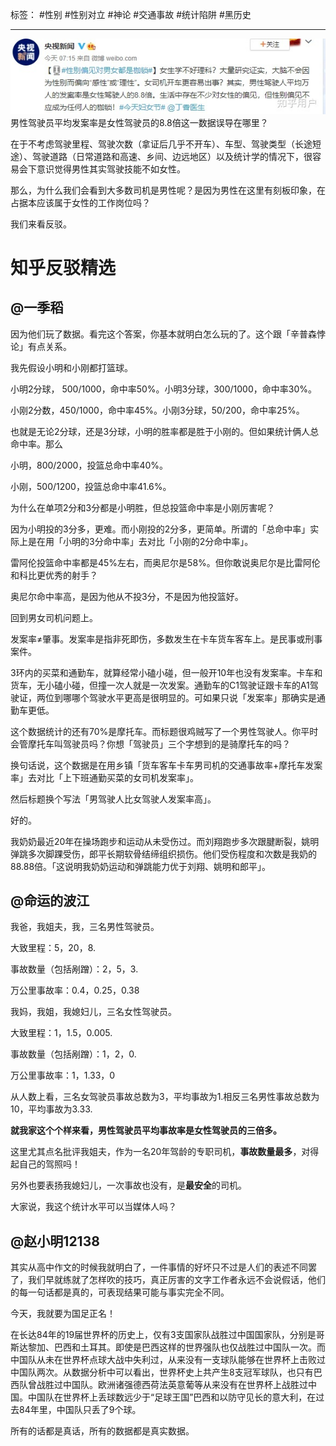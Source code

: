标签： #性别 #性别对立 #神论 #交通事故 #统计陷阱 #黑历史 
***
[![1673845921612.jpeg](https://raw.githubusercontent.com/bluntvoice/mypic/main/1673845921612.jpeg)](https://raw.githubusercontent.com/bluntvoice/mypic/main/1673845921612.jpeg)
男性驾驶员平均发案率是女性驾驶员的8.8倍这一数据误导在哪里？

在于不考虑驾驶里程、驾驶次数（拿证后几乎不开车）、车型、驾驶类型（长途短途）、驾驶道路（日常道路和高速、乡间、边远地区）以及统计学的情况下，很容易会下意识觉得男性其实驾驶技能不如女性。

那么，为什么我们会看到大多数司机是男性呢？是因为男性在这里有刻板印象，在占据本应该属于女性的工作岗位吗？

我们来看反驳。
# 知乎反驳精选
## @一季稻
因为他们玩了数据。看完这个答案，你基本就明白怎么玩的了。这个跟「辛普森悖论」有点关系。

我先假设小明和小刚都打篮球。

小明2分球， 500/1000，命中率50%。小明3分球，300/1000，命中率30%。

小刚2分数，450/1000，命中率45%。小刚3分球，50/200，命中率25%。

也就是无论2分球，还是3分球，小明的胜率都是胜于小刚的。但如果统计俩人总命中率。那么

小明，800/2000，投篮总命中率40%。

小刚，500/1200，投篮总命中率41.6%。

为什么在单项2分和3分都是小明胜，但总投篮命中率是小刚厉害呢？

因为小明投的3分多，更难。而小刚投的2分多，更简单。所谓的「总命中率」实际上是在用「小明的3分命中率」去对比「小刚的2分命中率」。

雷阿伦投篮命中率都是45%左右，而奥尼尔是58%。但你敢说奥尼尔是比雷阿伦和科比更优秀的射手？

奥尼尔命中率高，是因为他从不投3分，不是因为他投篮好。

回到男女司机问题上。

发案率≠肇事。发案率是指非死即伤，多数发生在卡车货车客车上。是民事或刑事案件。

3环内的买菜和通勤车，就算经常小磕小碰，但一般开10年也没有发案率。卡车和货车，无小磕小碰，但撞一次人就是一次发案。通勤车的C1驾驶证跟卡车的A1驾驶证，两位到哪哪个驾驶水平更高是很明显的。可如果只说「发案率」那确实是通勤车更低。

这个数据统计的还有70%是摩托车。而标题很鸡贼写了一个男性驾驶人。你平时会管摩托车叫驾驶员吗？你想「驾驶员」三个字想到的是骑摩托车的吗？

换句话说，这个数据是在用乡镇「货车客车卡车男司机的交通事故率+摩托车发案率」去对比「上下班通勤买菜的女司机发案率」。

然后标题换个写法「男驾驶人比女驾驶人发案率高」。

好的。

我奶奶最近20年在操场跑步和运动从未受伤过。而刘翔跑步多次跟腱断裂，姚明弹跳多次脚踝受伤，郎平长期软骨结缔组织损伤。他们受伤程度和次数是我奶的88.88倍。「这说明我奶奶运动和弹跳能力优于刘翔、姚明和郎平」。
## @命运的波江
我爸，我姐夫，我，三名男性驾驶员。

大致里程：5，20，8.

事故数量（包括剐蹭）：2，5，3.

万公里事故率：0.4，0.25，0.38

我妈，我姐，我媳妇儿，三名女性驾驶员。

大致里程：1，1.5，0.005.

事故数量（包括剐蹭）：1，2，0.

万公里事故率：1，1.33，0

从人数上看，三名女驾驶员事故总数为3，平均事故为1.相反三名男性事故总数为10，平均事故为3.33.

**就我家这个个样来看，男性驾驶员平均事故率是女性驾驶员的三倍多。**

这里尤其点名批评我姐夫，作为一名20年驾龄的专职司机，**事故数量最多**，对得起自己的驾照吗！

另外也要表扬我媳妇儿，一次事故也没有，是**最安全**的司机。

大家说，我这个统计水平可以当媒体人吗？
## @赵小明12138
其实从高中作文的时候我就明白了，一件事情的好坏只不过是人们的表述不同罢了，我们早就练就了怎样吹的技巧，真正厉害的文字工作者永远不会说假话，他们的每一句话都是真的，可表现结果可能与事实完全不同。

今天，我就要为国足正名！

在长达84年的19届世界杯的历史上，仅有3支国家队战胜过中国国家队，分别是哥斯达黎加、巴西和土耳其。即使是巴西这样的世界强队也仅战胜过中国队一次。而中国队从未在世界杯点球大战中失利过，从来没有一支球队能够在世界杯上击败过中国队两次。从数据分析中可以看出，世界杯史上共产生8支冠军球队，也只有巴西队曾战胜过中国队。欧洲诸强德西荷法英意葡等从来没有在世界杯上战胜过中国。中国队在世界杯上丢球数远少于“足球王国”巴西和以防守见长的意大利，在过去84年里，中国队只丢了9个球。

所有的话都是真话，所有的数据都是真实数据。